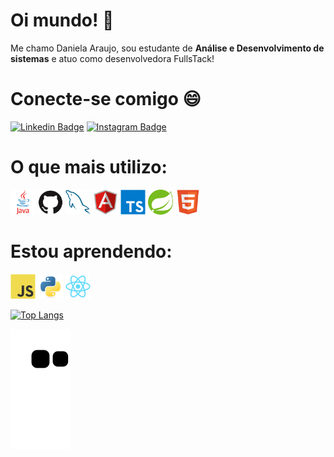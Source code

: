 # Oi mundo! 👋
Me chamo Daniela Araujo, sou estudante de **Análise e Desenvolvimento de sistemas** e atuo como desenvolvedora FullsTack!

# Conecte-se comigo 😄
[![Linkedin Badge](https://img.shields.io/badge/-LinkedIn-blue?style=flat-square&logo=Linkedin&logoColor=white&link=https://https://www.linkedin.com/in/danielaaraujosilva//)](https://www.linkedin.com/in/danielaaraujosilva//)
[![Instagram Badge](https://img.shields.io/badge/-Instagram-violet?style=flat-square&logo=Instagram&logoColor=white&link=https://www.instagram.com/coisasdeumadev/)](https://www.instagram.com/coisasdeumadev/) 
# O que mais utilizo:
<img src="https://raw.githubusercontent.com/devicons/devicon/master/icons/java/java-original-wordmark.svg" alt="javascript" width="40" height="40" style="max-width:100%;"></img>
<img src="https://raw.githubusercontent.com/devicons/devicon/master/icons/github/github-original.svg" alt="javascript" width="40" height="40" style="max-width:100%;"></img>
<img src="https://raw.githubusercontent.com/devicons/devicon/master/icons/mysql/mysql-original.svg" alt="javascript" width="40" height="40" style="max-width:100%;"></img>
<img src="https://raw.githubusercontent.com/devicons/devicon/master/icons/angularjs/angularjs-original.svg" alt="javascript" width="40" height="40" style="max-width:100%;"></img>
<img src="https://raw.githubusercontent.com/devicons/devicon/master/icons/typescript/typescript-original.svg" alt="javascript" width="40" height="40" style="max-width:100%;"></img>
<img src="https://raw.githubusercontent.com/devicons/devicon/master/icons/spring/spring-original.svg" alt="javascript" width="40" height="40" style="max-width:100%;"></img>
<img src="https://raw.githubusercontent.com/devicons/devicon/master/icons/html5/html5-original.svg" alt="javascript" width="40" height="40" style="max-width:100%;"></img>



# Estou aprendendo:
<img src="https://raw.githubusercontent.com/devicons/devicon/master/icons/javascript/javascript-original.svg" alt="javascript" width="40" height="40" style="max-width:100%;"></img>
<img src="https://raw.githubusercontent.com/devicons/devicon/master/icons/python/python-original.svg" alt="javascript" width="40" height="40" style="max-width:100%;"></img>
<img src="https://raw.githubusercontent.com/devicons/devicon/master/icons/react/react-original.svg" alt="javascript" width="40" height="40" style="max-width:100%;"></img>

[![Top Langs](https://github-readme-stats.vercel.app/api/top-langs/?username=daniaraujoxx&layout=radical)](https://github.com/anuraghazra/github-readme-stats)

![Snake animation](https://github.com/daniaraujoxx/daniaraujoxx/blob/output/github-contribution-grid-snake.svg)

